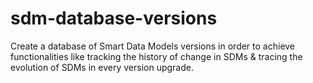 # sdm-database-versions
Create a database of Smart Data Models versions in order to achieve functionalities like tracking the history of change in SDMs &amp; tracing the evolution of SDMs in every version upgrade.
